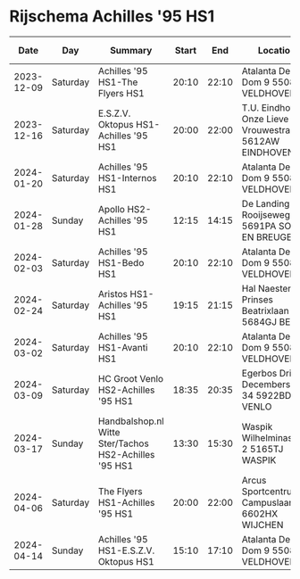 # Rijschema Achilles '95 HS1

| Date | Day | Summary | Start | End | Location | Maps | Travel Distance | Travel Time | Time @Atalanta |
| --- | --- | --- | --- | --- | --- | --- | --- | --- | --- |
| 2023-12-09 | Saturday | Achilles '95 HS1-The Flyers HS1 | 20:10 | 22:10 | Atalanta De Dom 9 5508GE VELDHOVEN | [google maps](https://www.google.com/maps/search/?api=1&query=Google&query_place_id=ChIJibSx_U3axkcRv9bknS-qalI) | 0 | 0 | 19:10
| 2023-12-16 | Saturday | E.S.Z.V. Oktopus HS1-Achilles '95 HS1 | 20:00 | 22:00 | T.U. Eindhoven Onze Lieve Vrouwestraat 1 5612AW EINDHOVEN | [google maps](https://www.google.com/maps/search/?api=1&query=Google&query_place_id=ChIJy39qCyDZxkcRVk-pwuOxFis) | 9.6 km | 19 mins | 18:30
| 2024-01-20 | Saturday | Achilles '95 HS1-Internos HS1 | 20:10 | 22:10 | Atalanta De Dom 9 5508GE VELDHOVEN | [google maps](https://www.google.com/maps/search/?api=1&query=Google&query_place_id=ChIJibSx_U3axkcRv9bknS-qalI) | 0 | 0 | 19:10
| 2024-01-28 | Sunday | Apollo HS2-Achilles '95 HS1 | 12:15 | 14:15 | De Landing Rooijseweg 3 5691PA SON EN BREUGEL | [google maps](https://www.google.com/maps/search/?api=1&query=Google&query_place_id=ChIJMamk60_exkcRCrSctzTipp0) | 17.6 km | 20 mins | 10:50
| 2024-02-03 | Saturday | Achilles '95 HS1-Bedo HS1 | 20:10 | 22:10 | Atalanta De Dom 9 5508GE VELDHOVEN | [google maps](https://www.google.com/maps/search/?api=1&query=Google&query_place_id=ChIJibSx_U3axkcRv9bknS-qalI) | 0 | 0 | 19:10
| 2024-02-24 | Saturday | Aristos HS1-Achilles '95 HS1 | 19:15 | 21:15 | Hal Naestenbest Prinses Beatrixlaan 27 5684GJ BEST | [google maps](https://www.google.com/maps/search/?api=1&query=Google&query_place_id=ChIJrYm3tfbcxkcRnRh-B4QBOoU) | 11.4 km | 15 mins | 17:50
| 2024-03-02 | Saturday | Achilles '95 HS1-Avanti HS1 | 20:10 | 22:10 | Atalanta De Dom 9 5508GE VELDHOVEN | [google maps](https://www.google.com/maps/search/?api=1&query=Google&query_place_id=ChIJibSx_U3axkcRv9bknS-qalI) | 0 | 0 | 19:10
| 2024-03-09 | Saturday | HC Groot Venlo HS2-Achilles '95 HS1 | 18:35 | 20:35 | Egerbos Drie Decembersingel 34 5922BD VENLO | [google maps](https://www.google.com/maps/search/?api=1&query=Google&query_place_id=ChIJa5LLfqBFx0cRf1dcG83HgzQ) | 61.3 km | 49 mins | 16:40
| 2024-03-17 | Sunday | Handbalshop.nl Witte Ster/Tachos HS2-Achilles '95 HS1 | 13:30 | 15:30 | Waspik Wilhelminastraat 2 5165TJ WASPIK | [google maps](https://www.google.com/maps/search/?api=1&query=Google&query_place_id=ChIJIaqybw2axkcRBzrd6VR4NXA) | 56.2 km | 46 mins | 11:30
| 2024-04-06 | Saturday | The Flyers HS1-Achilles '95 HS1 | 20:00 | 22:00 | Arcus Sportcentrum Campuslaan 14 6602HX WIJCHEN | [google maps](https://www.google.com/maps/search/?api=1&query=Google&query_place_id=ChIJaVBb56MGx0cRT7Ghe-xmnyk) | 64.3 km | 51 mins | 18:00
| 2024-04-14 | Sunday | Achilles '95 HS1-E.S.Z.V. Oktopus HS1 | 15:10 | 17:10 | Atalanta De Dom 9 5508GE VELDHOVEN | [google maps](https://www.google.com/maps/search/?api=1&query=Google&query_place_id=ChIJibSx_U3axkcRv9bknS-qalI) | 0 | 0 | 14:10